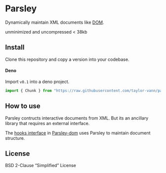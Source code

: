 # Parsley

Dynamically maintain XML documents like [DOM](https://github.com/taylor-vann/parsley-dom).

unminimized and uncompressed < 38kb

## Install

Clone this repository and copy a version into your codebase.

#### Deno

Import `v0.1` into a deno project.

```ts
import { Chunk } from "https://raw.githubusercontent.com/taylor-vann/parsley/main/v0.1/src/parsley.ts";
```

## How to use

Parsley contructs interactive documents from XML. But its an ancillary library that requires an external interface.

The [hooks interface](https://github.com/taylor-vann/parsley-dom/blob/main/v0.1/src/hooks/hooks.ts) in [Parsley-dom](https://github.com/taylor-vann/parsley-dom) uses Parsley to maintain document structure.

## License

BSD 2-Clause “Simplified” License
